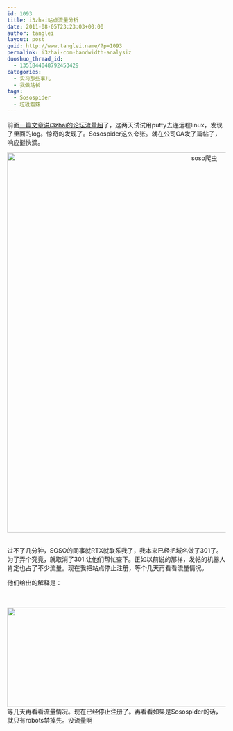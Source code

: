 ```yaml
---
id: 1093
title: i3zhai站点流量分析
date: 2011-08-05T23:23:03+00:00
author: tanglei
layout: post
guid: http://www.tanglei.name/?p=1093
permalink: i3zhai-com-bandwidth-analysiz
duoshuo_thread_id:
  - 1351844048792453429
categories:
  - 实习那些事儿
  - 我做站长
tags:
  - Sosospider
  - 垃圾蜘蛛
---
```

<p align="left">
  前面<a href="http://www.tanglei.name/mysite-was-stopped-because-of-exceeded-of-bandwidth/">一篇文章说i3zhai的论坛流量超</a>了，这两天试试用putty去连远程linux，发现了里面的log。惊奇的发现了。Sosospider这么夸张。就在公司OA发了篇帖子，响应挺快滴。
</p>

<center>
  <a href="http://www.tanglei.name/wp-content/uploads/2011/08/Sosospider.jpg"><img class="size-full wp-image-1094 aligncenter" title="Sosospider" src="http://www.tanglei.name/wp-content/uploads/2011/08/Sosospider.jpg" alt="soso爬虫" width="893" height="873" /></a>
</center>&nbsp;

过不了几分钟，SOSO的同事就RTX就联系我了，我本来已经把域名做了301了。为了弄个究竟，就取消了301.让他们帮忙查下。正如以前说的那样，发帖的机器人肯定也占了不少流量。现在我把站点停止注册，等个几天再看看流量情况。
  
他们给出的解释是：

<center>
  <br /> <a href="http://www.tanglei.name/wp-content/uploads/2011/08/spider+1.jpg"><br /> <img class="size-full wp-image-1095 aligncenter" title="spider+1" src="http://www.tanglei.name/wp-content/uploads/2011/08/spider+1.jpg" alt="" width="640" height="228" /></a>
</center>等几天再看看流量情况。现在已经停止注册了。再看看如果是Sosospider的话，就只有robots禁掉先。没流量啊
